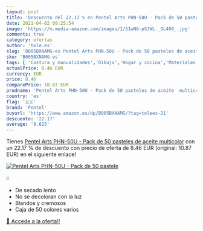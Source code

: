 ```yaml
---
layout: post
title: 'Descuento del 22.17 % en Pentel Arts PHN-50U - Pack de 50 pastele'
date: 2021-04-02 09:25:54
image: 'https://m.media-amazon.com/images/I/51wN6-pSJWL._SL400_.jpg'
comments: true
category: ofertas
author: 'tole.es'
slug: 'B005BXNAMG-es Pentel Arts PHN-50U - Pack de 50 pasteles de aceite...'
sku: 'B005BXNAMG-es'
tags: [ 'Costura y manualidades','Dibujo','Hogar y cocina','Materiales de dibujo','Pasteles para dibujo','pentel', ]
actualPrice: 8.46 EUR
currency: EUR
price: 8.46
comparePrice: 10.87 EUR
prodname: 'Pentel Arts PHN-50U - Pack de 50 pasteles de aceite  multicolor'
country: 'es'
flag: '🇪🇸'
brand: 'Pentel'
buyurl: 'https://www.amazon.es/dp/B005BXNAMG/?tag=tolees-21'
descuento: '22.17'
average: '8.625'
---
```


Tienes [Pentel Arts PHN-50U - Pack de 50 pasteles de aceite  multicolor](https://www.amazon.es/dp/B005BXNAMG/?tag=tolees-21) con un 22.17 % de descuento con precio de oferta de 8.46 EUR (original: 10.87 EUR) en el siguiente enlace!

[![Pentel Arts PHN-50U - Pack de 50 pastele](https://m.media-amazon.com/images/I/51wN6-pSJWL._SL400_.jpg)](https://www.amazon.es/dp/B005BXNAMG/?tag=tolees-21)

ℹ️:

- De secado lento
- No se decoloran con la luz
- Blandos y cremosos
- Caja de 50 colores varios

[🛒 Accede a la oferta!!](https://www.amazon.es/dp/B005BXNAMG/?tag=tolees-21)
